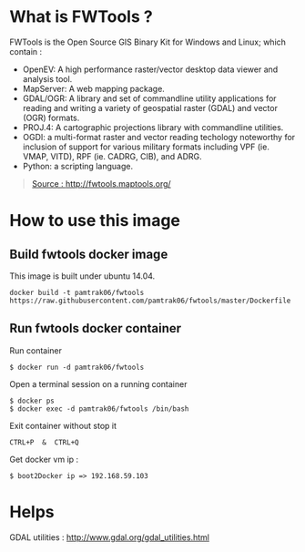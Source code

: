 # What is FWTools ?

FWTools is the Open Source GIS Binary Kit for Windows and Linux; which contain :
- OpenEV: A high performance raster/vector desktop data viewer and analysis tool.
- MapServer: A web mapping package.
- GDAL/OGR: A library and set of commandline utility applications for reading and writing a variety of geospatial raster (GDAL) and vector (OGR) formats.
- PROJ.4: A cartographic projections library with commandline utilities.
- OGDI: a multi-format raster and vector reading techology noteworthy for inclusion of support for various military formats including VPF (ie. VMAP, VITD), RPF (ie. CADRG, CIB), and ADRG.
- Python: a scripting language.

> [Source : http://fwtools.maptools.org/ ](http://fwtools.maptools.org/)

# How to use this image

## Build fwtools docker image

This image is built under ubuntu 14.04.
```
docker build -t pamtrak06/fwtools https://raw.githubusercontent.com/pamtrak06/fwtools/master/Dockerfile
```

## Run fwtools docker container

Run container
```
$ docker run -d pamtrak06/fwtools
```

Open a terminal session on a running container
```
$ docker ps
$ docker exec -d pamtrak06/fwtools /bin/bash
```

Exit container without stop it
```
CTRL+P  &  CTRL+Q
```

Get docker vm ip : 
```
$ boot2Docker ip => 192.168.59.103
```

# Helps
GDAL utilities : http://www.gdal.org/gdal_utilities.html
